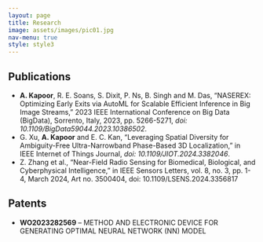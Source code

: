 ```yaml
---
layout: page
title: Research
image: assets/images/pic01.jpg
nav-menu: true
style: style3
---
```


<!-- Main -->
<div id="main" class="alt">
<!-- One -->
<section id="one">
    <div class="inner">
		<h2>Publications</h2>
        <ul>
            <li><b>A. Kapoor</b>, R. E. Soans, S. Dixit, P. Ns, B. Singh and M. Das, “NASEREX: Optimizing Early Exits via AutoML for Scalable Efficient Inference in Big Image Streams,” 2023 IEEE International Conference on Big Data (BigData), Sorrento, Italy, 2023, pp. 5266-5271, <em>doi: 10.1109/BigData59044.2023.10386502</em>.</li>
            <li>G. Xu, <b>A. Kapoor</b> and E. C. Kan, “Leveraging Spatial Diversity for Ambiguity-Free Ultra-Narrowband Phase-Based 3D Localization,” in IEEE Internet of Things Journal, <em>doi: 10.1109/JIOT.2024.3382046</em>.</li>
            <li>Z. Zhang et al., “Near-Field Radio Sensing for Biomedical, Biological, and Cyberphysical Intelligence,” in IEEE Sensors Letters, vol. 8, no. 3, pp. 1-4, March 2024, Art no. 3500404, doi: 10.1109/LSENS.2024.3356817</li>
        </ul>
        <h2>Patents</h2>
        <ul>
            <li><b>WO2023282569</b> – METHOD AND ELECTRONIC DEVICE FOR GENERATING OPTIMAL NEURAL NETWORK (NN) MODEL</li>
        </ul>
	</div>
</section>
</div>